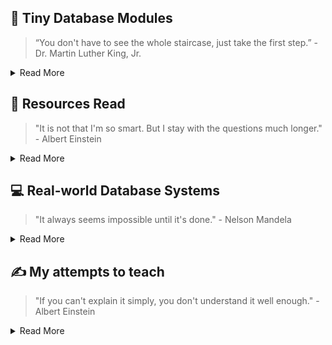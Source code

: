 ## 📎 Tiny Database Modules
> “You don't have to see the whole staircase, just take the first step.”  - Dr. Martin Luther King, Jr.

<details>
<summary>Read More</summary>
  
#### Individual Database Components
- [yacc parser](https://github.com/db-modules/tiny-yacc-sql-parser): `YACC`, SQL Parser
- [tiny-planner](https://github.com/db-modules/tiny-planner): LogicalPlan `Builder`, Logical Plan Rule Based `Optimizer`, `Execution` Engine
- [tiny-exec-engine](https://github.com/db-modules/colexec-db) : Vectorized `Execution Engine`
- [serializable snapshot isolation](https://github.com/db-modules/serialized-snapshot-isolation): `Isolation Level`, Transactions
- [lsm tree](https://github.com/db-modules/lsm-tree): `Storage Engine`, Memtable, WAL
- [tiny-java-db](https://github.com/db-modules/tiny-db): `Volcano Model`, Query Optimizer

#### Misc Database Components
- [embedded server](https://github.com/db-modules/tiny-embedded-server): `Sockets`
- [workerpool](https://github.com/db-modules/workerpool): `job queue`, `worker pool`
- [lotsaa](https://github.com/db-modules/lotsaa): `benchmark`, `concurrent access`

#### Simple Distributed Systems
- [leader election](https://github.com/db-modules/distributed_leader_election): `Layered BFS`, `Flood Max`
- [network topology optimizer](https://github.com/db-modules/network_topology_optimizer): `Heuristics`, `Topology`
- [geo-spark-lite](https://github.com/db-modules/spatial-spark-rdd): `Spark RDD`, `Apache Sedona`, `Spatial Indexing`

</details>

## 📗 Resources Read
> "It is not that I'm so smart. But I stay with the questions much longer." - Albert Einstein

<details>
<summary>Read More</summary>

#### Papers
- [Spanner](https://static.googleusercontent.com/media/research.google.com/en//archive/spanner-osdi2012.pdf) - Distributed `Strict Serializable Transaction` using True Time
- [Elkan's Kmeans](https://cdn.aaai.org/ICML/2003/ICML03-022.pdf) - Fast `Kmeans` Algorithm using Triangle Inequality Property
- [A method for implementing Lock-Free shared Data Structures](https://dl.acm.org/doi/pdf/10.1145/165231.165265) - Coordination Technique, Caching Algo

#### Books
- [Patterns of Distributed Systems](https://martinfowler.com/articles/patterns-of-distributed-systems/) - `Spanner` 2PC etc.
- [Algorithms and Data Structures for Massive Datasets](https://a.co/d/j4aYee9) - BF, `Count-Min` Sketch, HyperLogLog, Reservoir `Sampling`.
- [Database Design and Implementation](https://a.co/d/9cJnBev) -  Great for understanding embedded Java databases like Apache `Derby`

</details>

## 💻 Real-world Database Systems
> "It always seems impossible until it's done." - Nelson Mandela

<details>
<summary>Read More</summary>
  
#### Production Key-Value Stores
- [HaloDB](https://github.com/db-modules/HaloDB): InMemory, KV, `Log Structure`, Bitcask
- [OHC](https://github.com/db-modules/ohc): Cache, `OffHeap`, GC, Big Cache
- [LevelDB](https://github.com/db-modules/leveldb): `LSM` Tree
- [StormDB](https://github.com/db-modules/stormdb): Similar to HaloDB
- [Go-YCSB](https://github.com/db-modules/go-ycsb): KV Benchmark, `YCSB`

#### Production Distributed Databases (Planning to Learn)
- [CockroachDB](https://github.com/cockroachdb/cockroach): well documented, co-exec, has logical/physical optimizer, exec engine
- [Prometheus](https://github.com/db-modules/prometheus): PromQL, TSDB

</details>

## ✍ My attempts to teach
> "If you can't explain it simply, you don't understand it well enough." - Albert Einstein

<details>
<summary>Read More</summary>

#### Technical works
- [Copy Ahead Segment Ring](https://utd-ir.tdl.org/server/api/core/bitstreams/bca5d1fb-7b45-403c-b435-4d965d387367/content) - New Memtable Design, Evolution of Database Systems
- [Method for Implementing lock-free shared data structure](https://www.youtube.com/watch?v=MK1ZqqW-9gM) - Coordination Technique, Large Objects
- [TinyDB](https://www.youtube.com/playlist?list=PLVd_ZXv73U8jqQHvW_R5oQF8qo8SHv3Re) - Tiny Database written in Java
- [Tiny Compiler](https://medium.com/javarevisited/build-a-tiny-compiler-in-java-662f67a1ce85) - Tiny Compiler written in Java
- [Using spark for spatial data management](https://medium.com/sys-base/spatial-partitioned-rdd-using-kd-tree-in-spark-102e0b53564b) - Spark RDD, KD Tree
- [Design Patterns](https://medium.com/sde-base/design-pattern-in-java-bafd91a5d24e) - Design Pattern from GoF.

</details>
